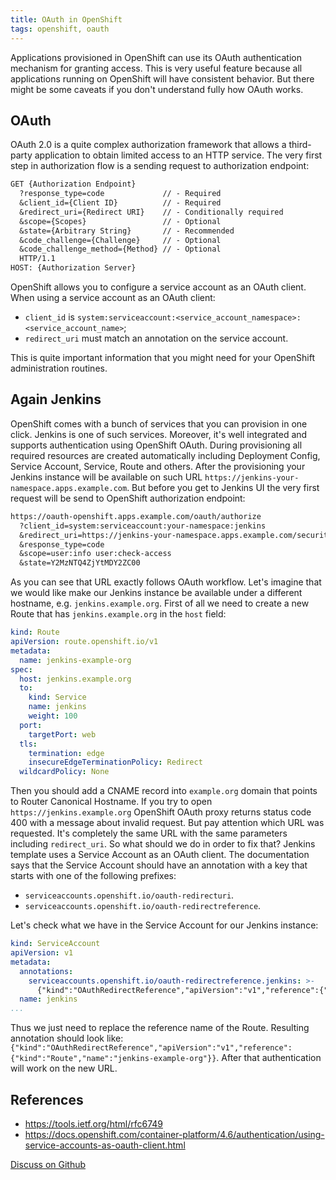 ```yaml
---
title: OAuth in OpenShift
tags: openshift, oauth
---
```

Applications provisioned in OpenShift can use its OAuth authentication mechanism for granting
access. This is very useful feature because all applications running on OpenShift will have
consistent behavior. But there might be some caveats if you don't understand fully how OAuth works.

## OAuth

OAuth 2.0 is a quite complex authorization framework that allows a third-party application to obtain
limited access to an HTTP service. The very first step in authorization flow is a sending request
to authorization endpoint:

```txt
GET {Authorization Endpoint}
  ?response_type=code             // - Required
  &client_id={Client ID}          // - Required
  &redirect_uri={Redirect URI}    // - Conditionally required
  &scope={Scopes}                 // - Optional
  &state={Arbitrary String}       // - Recommended
  &code_challenge={Challenge}     // - Optional
  &code_challenge_method={Method} // - Optional
  HTTP/1.1
HOST: {Authorization Server}
```

OpenShift allows you to configure a service account as an OAuth client. When using a service account
as an OAuth client:
  
* `client_id` is `system:serviceaccount:<service_account_namespace>:<service_account_name>`;
* `redirect_uri` must match an annotation on the service account.

This is quite important information that you might need for your OpenShift administration routines.

## Again Jenkins

OpenShift comes with a bunch of services that you can provision in one click. Jenkins is one of such
services. Moreover, it's well integrated and supports authentication using OpenShift OAuth. During
provisioning all required resources are created automatically including Deployment Config, Service
Account, Service, Route and others. After the provisioning your Jenkins instance will be
available on such URL `https://jenkins-your-namespace.apps.example.com`. But before you get to
Jenkins UI the very first request will be send to OpenShift authorization endpoint:

```txt
https://oauth-openshift.apps.example.com/oauth/authorize
  ?client_id=system:serviceaccount:your-namespace:jenkins
  &redirect_uri=https://jenkins-your-namespace.apps.example.com/securityRealm/finishLogin
  &response_type=code
  &scope=user:info user:check-access
  &state=Y2MzNTQ4ZjYtMDY2ZC00
```

As you can see that URL exactly follows OAuth workflow. Let's imagine that we would like make our
Jenkins instance be available under a different hostname, e.g. `jenkins.example.org`. First of all
we need to create a new Route that has `jenkins.example.org` in the `host` field:

```yaml
kind: Route
apiVersion: route.openshift.io/v1
metadata:
  name: jenkins-example-org
spec:
  host: jenkins.example.org
  to:
    kind: Service
    name: jenkins
    weight: 100
  port:
    targetPort: web
  tls:
    termination: edge
    insecureEdgeTerminationPolicy: Redirect
  wildcardPolicy: None
```

Then you should add a CNAME record into `example.org` domain that points to Router Canonical
Hostname. If you try to open `https://jenkins.example.org` OpenShift OAuth proxy returns status code
400 with a message about invalid request. But pay attention which URL was requested. It's completely
the same URL with the same parameters including `redirect_uri`. So what should we do in order to fix
that? Jenkins template uses a Service Account as an OAuth client. The documentation says that the
Service Account should have an annotation with a key that starts with one of the following prefixes:

* `serviceaccounts.openshift.io/oauth-redirecturi`.
* `serviceaccounts.openshift.io/oauth-redirectreference`.

Let's check what we have in the Service Account for our Jenkins instance:

```yaml
kind: ServiceAccount
apiVersion: v1
metadata:
  annotations:
    serviceaccounts.openshift.io/oauth-redirectreference.jenkins: >-
      {"kind":"OAuthRedirectReference","apiVersion":"v1","reference":{"kind":"Route","name":"jenkins"}}
  name: jenkins
...
```

Thus we just need to replace the reference name of the Route. Resulting annotation should look like:
`{"kind":"OAuthRedirectReference","apiVersion":"v1","reference":{"kind":"Route","name":"jenkins-example-org"}}`.
After that authentication will work on the new URL.

## References

* <https://tools.ietf.org/html/rfc6749>
* <https://docs.openshift.com/container-platform/4.6/authentication/using-service-accounts-as-oauth-client.html>

[Discuss on Github](https://github.com/quarckster/blog.misharov.pro/discussions/5)
